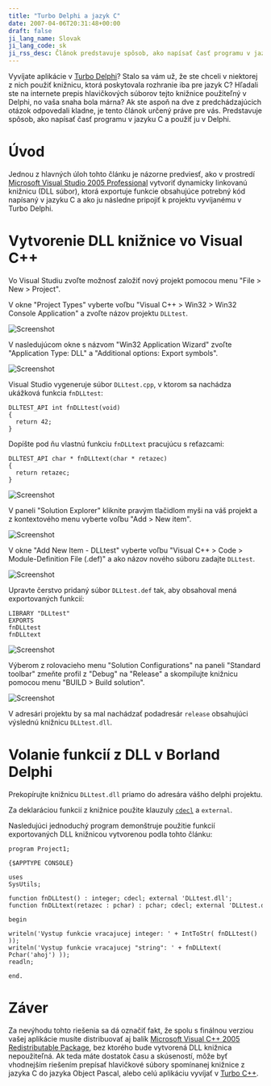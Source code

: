 ```yaml
---
title: "Turbo Delphi a jazyk C"
date: 2007-04-06T20:31:48+00:00
draft: false
ji_lang_name: Slovak
ji_lang_code: sk
ji_rss_desc: Článok predstavuje spôsob, ako napísať časť programu v jazyku C a použiť ju v Delphi.
---
```


Vyvíjate aplikácie v [Turbo Delphi][1]? 
Stalo sa vám už, že ste chceli v niektorej z nich použiť knižnicu, ktorá poskytovala rozhranie iba pre jazyk C? 
Hľadali ste na internete prepis hlavičkových súborov tejto knižnice použiteľný v Delphi, no vaša snaha bola márna? 
Ak ste aspoň na dve z predchádzajúcich otázok odpovedali kladne, je tento článok určený práve pre vás. 
Predstavuje spôsob, ako napísať časť programu v jazyku C a použiť ju v Delphi.

# Úvod

Jednou z hlavných úloh tohto článku je názorne predviesť, ako v prostredí [Microsoft Visual Studio 2005 Professional][2] vytvoriť dynamicky linkovanú knižnicu (DLL súbor), ktorá exportuje funkcie obsahujúce potrebný kód napísaný v jazyku C a ako ju následne pripojiť k projektu vyvíjanému v Turbo Delphi.

# Vytvorenie DLL knižnice vo Visual C++

Vo Visual Studiu zvoľte možnosť založiť nový projekt pomocou menu "File > New > Project".

V okne "Project Types" vyberte voľbu "Visual C++ > Win32 > Win32 Console Application" a zvoľte názov projektu `DLLtest`.

![Screenshot](dll1.jpg)

V nasledujúcom okne s názvom "Win32 Application Wizard" zvoľte "Application Type: DLL" a "Additional options: Export symbols".

![Screenshot](dll2.jpg)

Visual Studio vygeneruje súbor `DLLtest.cpp`, v ktorom sa nachádza ukážková funkcia `fnDLLtest`:

```
DLLTEST_API int fnDLLtest(void)
{
  return 42;
}
```

Dopíšte pod ňu vlastnú funkciu `fnDLLtext` pracujúcu s reťazcami:

```
DLLTEST_API char * fnDLLtext(char * retazec)
{
  return retazec;
}
```

![Screenshot](dll3.jpg)

V paneli "Solution Explorer" kliknite pravým tlačidlom myši na váš projekt a z kontextového menu vyberte voľbu "Add > New item".

![Screenshot](dll4.jpg)

V okne "Add New Item - DLLtest" vyberte voľbu "Visual C++ > Code > Module-Definition File (.def)" a ako názov nového súboru zadajte `DLLtest`.

![Screenshot](dll5.jpg)

Upravte čerstvo pridaný súbor `DLLtest.def` tak, aby obsahoval mená exportovaných funkcií:

```
LIBRARY "DLLtest"
EXPORTS
fnDLLtest
fnDLLtext
```

![Screenshot](dll6.jpg)

Výberom z rolovacieho menu "Solution Configurations" na paneli "Standard toolbar" zmeňte profil z "Debug" na "Release" a skompilujte knižnicu pomocou menu "BUILD > Build solution".

![Screenshot](dll7.jpg)

V adresári projektu by sa mal nachádzať podadresár `release` obsahujúci výslednú knižnicu `DLLtest.dll`.

# Volanie funkcií z DLL v Borland Delphi

Prekopírujte knižnicu `DLLtest.dll` priamo do adresára vášho delphi projektu.

Za deklaráciou funkcií z knižnice použite klauzuly [`cdecl`][3] a `external`.

Nasledujúci jednoduchý program demonštruje použitie funkcií exportovaných DLL knižnicou vytvorenou podla tohto článku:

```
program Project1;

{$APPTYPE CONSOLE}

uses
SysUtils;

function fnDLLtest() : integer; cdecl; external 'DLLtest.dll';
function fnDLLtext(retazec : pchar) : pchar; cdecl; external 'DLLtest.dll';

begin

writeln('Vystup funkcie vracajucej integer: ' + IntToStr( fnDLLtest() ));
writeln('Vystup funkcie vracajucej "string": ' + fnDLLtext( Pchar('ahoj') ));
readln;

end.
```

# Záver

Za nevýhodu tohto riešenia sa dá označiť fakt, že spolu s finálnou verziou vašej aplikácie musíte distribuovať aj balík [Microsoft Visual C++ 2005 Redistributable Package][4], bez ktorého bude vytvorená DLL knižnica nepoužiteľná. 
Ak teda máte dostatok času a skúseností, môže byť vhodnejším riešením prepísať hlavičkové súbory spomínanej knižnice z jazyka C do jazyka Object Pascal, alebo celú aplikáciu vyvíjať v [Turbo C++][5].


[1]: http://www.turboexplorer.com/delphi
[2]: https://www.visualstudio.com/
[3]: https://en.wikipedia.org/wiki/Calling_convention
[4]: https://www.microsoft.com/en-us/download/details.aspx?id=3387
[5]: http://www.turboexplorer.com/cpp